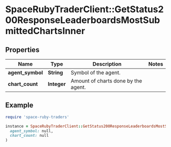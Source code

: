 # SpaceRubyTraderClient::GetStatus200ResponseLeaderboardsMostSubmittedChartsInner

## Properties

| Name | Type | Description | Notes |
| ---- | ---- | ----------- | ----- |
| **agent_symbol** | **String** | Symbol of the agent. |  |
| **chart_count** | **Integer** | Amount of charts done by the agent. |  |

## Example

```ruby
require 'space-ruby-traders'

instance = SpaceRubyTraderClient::GetStatus200ResponseLeaderboardsMostSubmittedChartsInner.new(
  agent_symbol: null,
  chart_count: null
)
```

